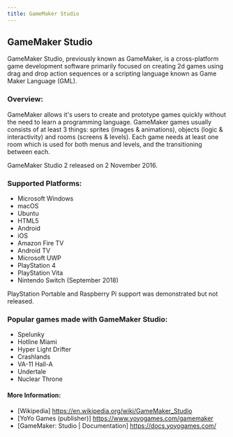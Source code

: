 ```yaml
---
title: GameMaker Studio
---
```


## GameMaker Studio
GameMaker Studio, previously known as GameMaker, is a cross-platform game development software primarily focused on creating 2d games 
using drag and drop action sequences or a scripting language known as Game Maker Language (GML).

### Overview:
GameMaker allows it's users to create and prototype games quickly without the need to learn a programming language. GameMaker games usually
consists of at least 3 things: sprites (images & animations), objects (logic & interactivity) and rooms (screens & levels). 
Each game needs at least one room which is used for both menus and levels, and the transitioning between each.

GameMaker Studio 2 released on 2 November 2016. 

### Supported Platforms:
* Microsoft Windows
* macOS
* Ubuntu
* HTML5
* Android
* iOS
* Amazon Fire TV
* Android TV
* Microsoft UWP
* PlayStation 4
* PlayStation Vita
* Nintendo Switch (September 2018)

PlayStation Portable and Raspberry Pi support was demonstrated but not released.

### Popular games made with GameMaker Studio:
* Spelunky
* Hotline Miami
* Hyper Light Drifter
* Crashlands
* VA-11 Hall-A
* Undertale
* Nuclear Throne

#### More Information:
* [Wikipedia] https://en.wikipedia.org/wiki/GameMaker_Studio<br>
* [YoYo Games (publisher)] https://www.yoyogames.com/gamemaker<br>
* [GameMaker: Studio | Documentation] https://docs.yoyogames.com/<br>

